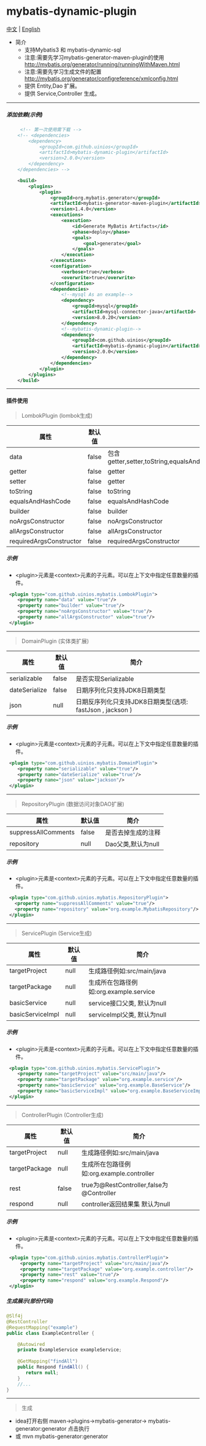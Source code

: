 # mybatis-dynamic-plugin
[中文](./ZH_CN.md) | [English](./README.md)
* 简介
  * 支持Mybatis3 和 mybatis-dynamic-sql
  * 注意:需要先学习mybatis-generator-maven-plugin的使用 http://mybatis.org/generator/running/runningWithMaven.html
  * 注意:需要先学习生成文件的配置 http://mybatis.org/generator/configreference/xmlconfig.html
  * 提供 Entity,Dao 扩展。
  * 提供 Service,Controller 生成。
------
##### 添加依赖(示例)
```xml
     <!-- 第一次使用需下载 -->
    <!-- <dependencies>
        <dependency>
            <groupId>com.github.uinios</groupId>
            <artifactId>mybatis-dynamic-plugin</artifactId>
            <version>2.0.0</version>
        </dependency>
    </dependencies> -->

    <build>
        <plugins>
            <plugin>
                <groupId>org.mybatis.generator</groupId>
                <artifactId>mybatis-generator-maven-plugin</artifactId>
                <version>1.4.0</version>
                <executions>
                    <execution>
                        <id>Generate MyBatis Artifacts</id>
                        <phase>deploy</phase>
                        <goals>
                            <goal>generate</goal>
                        </goals>
                    </execution>
                </executions>
                <configuration>
                    <verbose>true</verbose>
                    <overwrite>true</overwrite>
                </configuration>
                <dependencies>
                    <!--mysql As an example-->
                    <dependency>
                        <groupId>mysql</groupId>
                        <artifactId>mysql-connector-java</artifactId>
                        <version>8.0.20</version>
                    </dependency>
                    <!--mybatis-dynamic-plugin-->
                    <dependency>
                        <groupId>com.github.uinios</groupId>
                        <artifactId>mybatis-dynamic-plugin</artifactId>
                        <version>2.0.0</version>
                    </dependency>
                </dependencies>
            </plugin>
        </plugins>
    </build>
```
------
#### 插件使用

> LombokPlugin (lombok生成)
  
| 属性 | 默认值 | 简介 |
|---------|--------|---------|
| data | false | 包含getter,setter,toString,equalsAndHashCode,requiredArgsConstructor |
| getter | false | getter |
| setter | false | getter |
| toString | false | toString |
| equalsAndHashCode | false | equalsAndHashCode |
| builder | false | builder |
| noArgsConstructor | false | noArgsConstructor |
| allArgsConstructor | false | allArgsConstructor |
| requiredArgsConstructor | false | requiredArgsConstructor |

##### 示例
* \<plugin>元素是\<context>元素的子元素。可以在上下文中指定任意数量的插件。
```xml
 <plugin type="com.github.uinios.mybatis.LombokPlugin">
    <property name="data" value="true"/>
    <property name="builder" value="true"/>
    <property name="noArgsConstructor" value="true"/>
    <property name="allArgsConstructor" value="true"/>
 </plugin>
```
------

> DomainPlugin (实体类扩展)

| 属性 | 默认值 | 简介 |
|---------|--------|---------|
| serializable | false | 是否实现Serializable |
| dateSerialize | false | 日期序列化只支持JDK8日期类型 |
| json | null | 日期反序列化只支持JDK8日期类型(选项: fastJson , jackson ) |

##### 示例
* \<plugin>元素是\<context>元素的子元素。可以在上下文中指定任意数量的插件。
```xml
 <plugin type="com.github.uinios.mybatis.DomainPlugin">
    <property name="serializable" value="true"/>
    <property name="dateSerialize" value="true"/>
    <property name="json" value="jackson"/>
 </plugin>
```
------
> RepositoryPlugin (数据访问对象DAO扩展)

| 属性 | 默认值 | 简介 |
|---------|--------|---------|
| suppressAllComments | false | 是否去掉生成的注释 |
| repository | null | Dao父类,默认为null |
##### 示例
* \<plugin>元素是\<context>元素的子元素。可以在上下文中指定任意数量的插件。
```xml
 <plugin type="com.github.uinios.mybatis.RepositoryPlugin">
   <property name="suppressAllComments" value="true"/>
   <property name="repository" value="org.example.MybatisRepository"/>
 </plugin>
```
------
> ServicePlugin (Service生成)

| 属性 | 默认值 | 简介 |
|---------|--------|---------|
| targetProject |  null  | 生成路径例如:src/main/java |
| targetPackage |  null  | 生成所在包路径例如:org.example.service |
| basicService |  null  | service接口父类, 默认为null |
| basicServiceImpl |  null  | serviceImpl父类, 默认为null |
 ##### 示例
 * \<plugin>元素是\<context>元素的子元素。可以在上下文中指定任意数量的插件。
 ```xml
  <plugin type="com.github.uinios.mybatis.ServicePlugin">
     <property name="targetProject" value="src/main/java"/>
     <property name="targetPackage" value="org.example.service"/>
     <property name="basicService" value="org.example.BaseService"/>
     <property name="basicServiceImpl" value="org.example.BaseServiceImpl"/>
  </plugin>
 ```
------
> ControllerPlugin (Controller生成)

| 属性 | 默认值 | 简介 |
|---------|--------|---------|
| targetProject |  null   | 生成路径例如:src/main/java |
| targetPackage |  null  | 生成所在包路径例如:org.example.controller |
| rest |  false  | true为@RestController,false为@Controller |
| respond |  null  | controller返回结果集 默认为null |
##### 示例
* \<plugin>元素是\<context>元素的子元素。可以在上下文中指定任意数量的插件。
 ```xml
  <plugin type="com.github.uinios.mybatis.ControllerPlugin">
      <property name="targetProject" value="src/main/java"/>
      <property name="targetPackage" value="org.example.controller"/>
      <property name="rest" value="true"/>
      <property name="respond" value="org.example.Respond"/>
  </plugin>
 ```
##### 生成展示(部份代码)
```java
@Slf4j
@RestController
@RequestMapping("example")
public class ExampleController {

    @Autowired
    private ExampleService exampleService;
    
    @GetMapping("findAll")
    public Respond findAll() {
       return null;
    }
    //...
}
```
------      
> 生成
 * idea打开右侧 maven->plugins->mybatis-generator->  mybatis-generator:generator 点击执行  
 * 或  mvn mybatis-generator:generator  